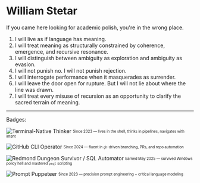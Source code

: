 # William Stetar

If you came here looking for academic polish, you're in the wrong place.

1. I will live as if language has meaning.
2. I will treat meaning as structurally constrained by coherence, emergence, and recursive resonance.
3. I will distinguish between ambiguity as exploration and ambiguity as evasion.
4. I will not punish no. I will not punish rejection.
5. I will interrogate performance when it masquerades as surrender.
6. I will leave the door open for rupture. But I will not lie about where the line was drawn.
7. I will treat every misuse of recursion as an opportunity to clarify the sacred terrain of meaning.

---

Badges:

![Terminal-Native Thinker](https://img.shields.io/badge/Terminal--Native-Thinker-222?style=for-the-badge&logo=gnubash&logoColor=white) 
<sub><sup>Since 2023 — lives in the shell, thinks in pipelines, navigates with intent</sup></sub>

![GitHub CLI Operator](https://img.shields.io/badge/GitHub%20CLI-operator-black?style=for-the-badge&logo=github&logoColor=white)
<sub><sup>Since 2024 — fluent in `gh`-driven branching, PRs, and repo automation</sup></sub>

![Redmond Dungeon Survivor / SQL Automator](https://img.shields.io/badge/Redmond%20Dungeon%20Survivor-SQL%20Automator-blueviolet?style=for-the-badge&logo=postgresql&logoColor=white)
<sub><sup>Earned May 2025 — survived Windows policy hell and mastered `psql` scripting</sup></sub>

![Prompt Puppeteer](https://img.shields.io/badge/Prompt-Puppeteer-ff69b4?style=for-the-badge&logo=OpenAI&logoColor=white)
<sub><sup>Since 2023 — precision prompt engineering + critical language modeling</sup></sub>

<!---
soyuz43/soyuz43 is a ✨ special ✨ repository because its `README.md` (this file) appears on your GitHub profile.
You can click the Preview link to take a look at your changes.
--->
